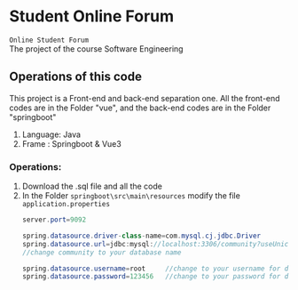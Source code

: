 # Student Online Forum
`Online Student Forum`<br>
The project of the course Software Engineering<br>
##  Operations of this code
This project is a Front-end and back-end separation one. All the front-end codes are in the Folder "vue", and the back-end codes are in the Folder "springboot" <br>
1.  Language: Java
2.  Frame   : Springboot & Vue3
### Operations:
1.  Download the .sql file and all the code
2.  In the Folder `springboot\src\main\resources` modify the file `application.properties` <br>
    ```java
    server.port=9092

    spring.datasource.driver-class-name=com.mysql.cj.jdbc.Driver
    spring.datasource.url=jdbc:mysql://localhost:3306/community?useUnicode=true&characterEncoding=utf8&autoReconnect=true&serverTimezone=GMT%2B8  
    //change community to your database name
    
    spring.datasource.username=root     //change to your username for database
    spring.datasource.password=123456   //change to your password for database
    ```
